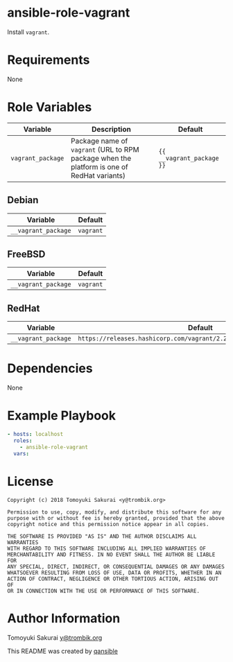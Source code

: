 # ansible-role-vagrant

Install `vagrant`.

# Requirements

None

# Role Variables

| Variable | Description | Default |
|----------|-------------|---------|
| `vagrant_package` | Package name of `vagrant` (URL to RPM package when the platform is one of RedHat variants) | `{{ __vagrant_package }}` |

## Debian

| Variable | Default |
|----------|---------|
| `__vagrant_package` | `vagrant` |

## FreeBSD

| Variable | Default |
|----------|---------|
| `__vagrant_package` | `vagrant` |

## RedHat

| Variable | Default |
|----------|---------|
| `__vagrant_package` | `https://releases.hashicorp.com/vagrant/2.2.4/vagrant_2.2.4_x86_64.rpm` |

# Dependencies

None

# Example Playbook

```yaml
- hosts: localhost
  roles:
    - ansible-role-vagrant
  vars:
```

# License

```
Copyright (c) 2018 Tomoyuki Sakurai <y@trombik.org>

Permission to use, copy, modify, and distribute this software for any
purpose with or without fee is hereby granted, provided that the above
copyright notice and this permission notice appear in all copies.

THE SOFTWARE IS PROVIDED "AS IS" AND THE AUTHOR DISCLAIMS ALL WARRANTIES
WITH REGARD TO THIS SOFTWARE INCLUDING ALL IMPLIED WARRANTIES OF
MERCHANTABILITY AND FITNESS. IN NO EVENT SHALL THE AUTHOR BE LIABLE FOR
ANY SPECIAL, DIRECT, INDIRECT, OR CONSEQUENTIAL DAMAGES OR ANY DAMAGES
WHATSOEVER RESULTING FROM LOSS OF USE, DATA OR PROFITS, WHETHER IN AN
ACTION OF CONTRACT, NEGLIGENCE OR OTHER TORTIOUS ACTION, ARISING OUT OF
OR IN CONNECTION WITH THE USE OR PERFORMANCE OF THIS SOFTWARE.
```

# Author Information

Tomoyuki Sakurai <y@trombik.org>

This README was created by [qansible](https://github.com/trombik/qansible)
